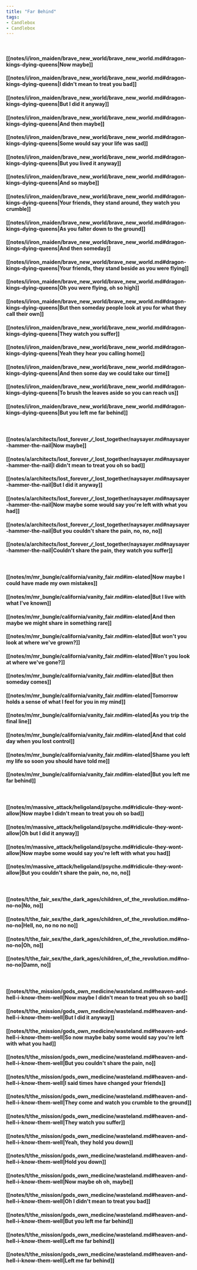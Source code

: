 ```yaml
---
title: "Far Behind"
tags:
- Candlebox
- Candlebox
---
```

&nbsp;
#### [[notes/i/iron_maiden/brave_new_world/brave_new_world.md#dragon-kings-dying-queens|Now maybe]]
#### [[notes/i/iron_maiden/brave_new_world/brave_new_world.md#dragon-kings-dying-queens|I didn't mean to treat you bad]]
#### [[notes/i/iron_maiden/brave_new_world/brave_new_world.md#dragon-kings-dying-queens|But I did it anyway]]
#### [[notes/i/iron_maiden/brave_new_world/brave_new_world.md#dragon-kings-dying-queens|And then maybe]]
#### [[notes/i/iron_maiden/brave_new_world/brave_new_world.md#dragon-kings-dying-queens|Some would say your life was sad]]
#### [[notes/i/iron_maiden/brave_new_world/brave_new_world.md#dragon-kings-dying-queens|But you lived it anyway]]
#### [[notes/i/iron_maiden/brave_new_world/brave_new_world.md#dragon-kings-dying-queens|And so maybe]]
#### [[notes/i/iron_maiden/brave_new_world/brave_new_world.md#dragon-kings-dying-queens|Your friends, they stand around, they watch you crumble]]
#### [[notes/i/iron_maiden/brave_new_world/brave_new_world.md#dragon-kings-dying-queens|As you falter down to the ground]]
#### [[notes/i/iron_maiden/brave_new_world/brave_new_world.md#dragon-kings-dying-queens|And then someday]]
#### [[notes/i/iron_maiden/brave_new_world/brave_new_world.md#dragon-kings-dying-queens|Your friends, they stand beside as you were flying]]
#### [[notes/i/iron_maiden/brave_new_world/brave_new_world.md#dragon-kings-dying-queens|Oh you were flying, oh so high]]
#### [[notes/i/iron_maiden/brave_new_world/brave_new_world.md#dragon-kings-dying-queens|But then someday people look at you for what they call their own]]
#### [[notes/i/iron_maiden/brave_new_world/brave_new_world.md#dragon-kings-dying-queens|They watch you suffer]]
#### [[notes/i/iron_maiden/brave_new_world/brave_new_world.md#dragon-kings-dying-queens|Yeah they hear you calling home]]
#### [[notes/i/iron_maiden/brave_new_world/brave_new_world.md#dragon-kings-dying-queens|And then some day we could take our time]]
#### [[notes/i/iron_maiden/brave_new_world/brave_new_world.md#dragon-kings-dying-queens|To brush the leaves aside so you can reach us]]
#### [[notes/i/iron_maiden/brave_new_world/brave_new_world.md#dragon-kings-dying-queens|But you left me far behind]]
&nbsp;
#### [[notes/a/architects/lost_forever_∕∕_lost_together/naysayer.md#naysayer-hammer-the-nail|Now maybe]]
#### [[notes/a/architects/lost_forever_∕∕_lost_together/naysayer.md#naysayer-hammer-the-nail|I didn't mean to treat you oh so bad]]
#### [[notes/a/architects/lost_forever_∕∕_lost_together/naysayer.md#naysayer-hammer-the-nail|But I did it anyway]]
#### [[notes/a/architects/lost_forever_∕∕_lost_together/naysayer.md#naysayer-hammer-the-nail|Now maybe some would say you're left with what you had]]
#### [[notes/a/architects/lost_forever_∕∕_lost_together/naysayer.md#naysayer-hammer-the-nail|But you couldn't share the pain, no, no, no]]
#### [[notes/a/architects/lost_forever_∕∕_lost_together/naysayer.md#naysayer-hammer-the-nail|Couldn't share the pain, they watch you suffer]]
&nbsp;
#### [[notes/m/mr_bungle/california/vanity_fair.md#im-elated|Now maybe I could have made my own mistakes]]
#### [[notes/m/mr_bungle/california/vanity_fair.md#im-elated|But I live with what I've known]]
#### [[notes/m/mr_bungle/california/vanity_fair.md#im-elated|And then maybe we might share in something rare]]
#### [[notes/m/mr_bungle/california/vanity_fair.md#im-elated|But won't you look at where we've grown?]]
#### [[notes/m/mr_bungle/california/vanity_fair.md#im-elated|Won't you look at where we've gone?]]
#### [[notes/m/mr_bungle/california/vanity_fair.md#im-elated|But then someday comes]]
#### [[notes/m/mr_bungle/california/vanity_fair.md#im-elated|Tomorrow holds a sense of what I feel for you in my mind]]
#### [[notes/m/mr_bungle/california/vanity_fair.md#im-elated|As you trip the final line]]
#### [[notes/m/mr_bungle/california/vanity_fair.md#im-elated|And that cold day when you lost control]]
#### [[notes/m/mr_bungle/california/vanity_fair.md#im-elated|Shame you left my life so soon you should have told me]]
#### [[notes/m/mr_bungle/california/vanity_fair.md#im-elated|But you left me far behind]]
&nbsp;
#### [[notes/m/massive_attack/heligoland/psyche.md#ridicule-they-wont-allow|Now maybe I didn't mean to treat you oh so bad]]
#### [[notes/m/massive_attack/heligoland/psyche.md#ridicule-they-wont-allow|Oh but I did it anyway]]
#### [[notes/m/massive_attack/heligoland/psyche.md#ridicule-they-wont-allow|Now maybe some would say you're left with what you had]]
#### [[notes/m/massive_attack/heligoland/psyche.md#ridicule-they-wont-allow|But you couldn't share the pain, no, no, no]]
&nbsp;
#### [[notes/t/the_fair_sex/the_dark_ages/children_of_the_revolution.md#no-no-no|No, no]]
#### [[notes/t/the_fair_sex/the_dark_ages/children_of_the_revolution.md#no-no-no|Hell, no, no no no no]]
#### [[notes/t/the_fair_sex/the_dark_ages/children_of_the_revolution.md#no-no-no|Oh, no]]
#### [[notes/t/the_fair_sex/the_dark_ages/children_of_the_revolution.md#no-no-no|Damn, no]]
&nbsp;
#### [[notes/t/the_mission/gods_own_medicine/wasteland.md#heaven-and-hell-i-know-them-well|Now maybe I didn't mean to treat you oh so bad]]
#### [[notes/t/the_mission/gods_own_medicine/wasteland.md#heaven-and-hell-i-know-them-well|But I did it anyway]]
#### [[notes/t/the_mission/gods_own_medicine/wasteland.md#heaven-and-hell-i-know-them-well|So now maybe baby some would say you're left with what you had]]
#### [[notes/t/the_mission/gods_own_medicine/wasteland.md#heaven-and-hell-i-know-them-well|But you couldn't share the pain, no]]
#### [[notes/t/the_mission/gods_own_medicine/wasteland.md#heaven-and-hell-i-know-them-well|I said times have changed your friends]]
#### [[notes/t/the_mission/gods_own_medicine/wasteland.md#heaven-and-hell-i-know-them-well|They come and watch you crumble to the ground]]
#### [[notes/t/the_mission/gods_own_medicine/wasteland.md#heaven-and-hell-i-know-them-well|They watch you suffer]]
#### [[notes/t/the_mission/gods_own_medicine/wasteland.md#heaven-and-hell-i-know-them-well|Yeah, they hold you down]]
#### [[notes/t/the_mission/gods_own_medicine/wasteland.md#heaven-and-hell-i-know-them-well|Hold you down]]
#### [[notes/t/the_mission/gods_own_medicine/wasteland.md#heaven-and-hell-i-know-them-well|Now maybe oh oh, maybe]]
#### [[notes/t/the_mission/gods_own_medicine/wasteland.md#heaven-and-hell-i-know-them-well|Oh I didn't mean to treat you bad]]
#### [[notes/t/the_mission/gods_own_medicine/wasteland.md#heaven-and-hell-i-know-them-well|But you left me far behind]]
#### [[notes/t/the_mission/gods_own_medicine/wasteland.md#heaven-and-hell-i-know-them-well|Left me far behind]]
#### [[notes/t/the_mission/gods_own_medicine/wasteland.md#heaven-and-hell-i-know-them-well|Left me far behind]]
